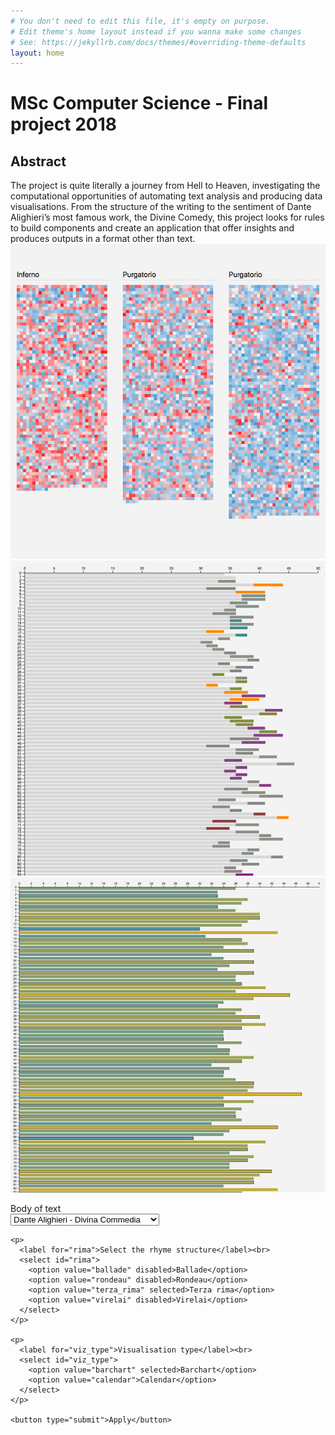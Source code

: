 ```yaml
---
# You don't need to edit this file, it's empty on purpose.
# Edit theme's home layout instead if you wanna make some changes
# See: https://jekyllrb.com/docs/themes/#overriding-theme-defaults
layout: home
---
```


# MSc Computer Science - Final project 2018

<div class="clearfix">
  <h2>Abstract</h2>
  The project is quite literally a journey from Hell to Heaven, investigating the computational opportunities of automating text analysis and producing data visualisations.
  From the structure of the writing to the sentiment of Dante Alighieri’s most famous work, the Divine Comedy, this project looks for rules to build components and create an application that offer insights and produces outputs in a format other than text.
</div>

<div class="screenshots clearfix">
  <div class="block">
    <a href="/sentiment-pattern/">
      <img src="/assets/images/screenshots/viz_screenshot_01.jpg">
    </a>
  </div>
  <div class="block">
    <a href="/rhymes/">
      <img src="/assets/images/screenshots/viz_screenshot_02.jpg">
    </a>
  </div>
  <div class="block">
    <a href="/lines/">
      <img src="/assets/images/screenshots/viz_screenshot_03.jpg">
    </a>
  </div>
</div>

<div class="clearfix">
  <form action=".">
    <p>
      <label for="body_of_text">Body of text</label><br>
      <select id="body_of_text">
        <option value="convivio" disabled>Dante Alighieri - Convivio</option>
        <option value="divina_commedia" selected>Dante Alighieri - Divina Commedia</option>
        <option value="decamerone" disabled>Giovanni Boccaccio - Il Decamerone</option>
        <option value="orlando_furioso" disabled>Ludovico Ariosto - Orlando Furioso</option>
      </select>
    </p>

    <p>
      <label for="rima">Select the rhyme structure</label><br>
      <select id="rima">
        <option value="ballade" disabled>Ballade</option>
        <option value="rondeau" disabled>Rondeau</option>
        <option value="terza_rima" selected>Terza rima</option>
        <option value="virelai" disabled>Virelai</option>
      </select>
    </p>

    <p>
      <label for="viz_type">Visualisation type</label><br>
      <select id="viz_type">
        <option value="barchart" selected>Barchart</option>
        <option value="calendar">Calendar</option>
      </select>
    </p>

    <button type="submit">Apply</button>
  </form>
</div>